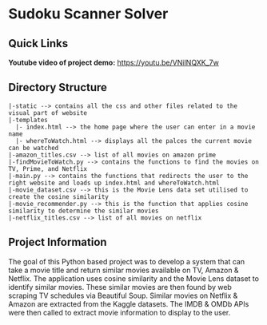 # Sudoku Scanner Solver

## Quick Links

**Youtube video of project demo:** https://youtu.be/VNiINQXK_7w 

## Directory Structure
```
|-static --> contains all the css and other files related to the visual part of website 
|-templates
  |- index.html --> the home page where the user can enter in a movie name 
  |- whereToWatch.html --> displays all the palces the current movie can be watched 
|-amazon_titles.csv --> list of all movies on amazon prime
|-findMovieToWatch.py --> contains the functions to find the movies on TV, Prime, and Netflix
|-main.py --> contains the functions that redirects the user to the right website and loads up index.html and whereToWatch.html
|-movie_dataset.csv --> this is the Movie Lens data set utilised to create the cosine similarity 
|-movie_recommender.py --> this is the function that applies cosine similarity to determine the similar movies
|-netflix_titles.csv --> list of all movies on netflix
```
## Project Information

The goal of this Python based project was to develop a system that can take a movie title and return similar movies available on TV, Amazon & Netflix. The application uses cosine similarity and the Movie Lens dataset to identify similar movies. These similar movies are then found by web scraping TV schedules via Beautiful Soup. Similar movies on Netflix & Amazon are extracted from the Kaggle datasets. The IMDB & OMDb APIs were then called to extract movie information to display to the user. 
